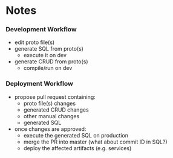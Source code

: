 Notes
=====
### Development Workflow
- edit proto file(s)
- generate SQL from proto(s)
    - execute it on dev
- generate CRUD from proto(s)
    - compile/run on dev

### Deployment Workflow
- propose pull request containing:
    - proto file(s) changes
    - generated CRUD changes
    - other manual changes
    - generated SQL
- once changes are approved:
    - execute the generated SQL on production
    - merge the PR into master (what about commit ID in SQL?)
    - deploy the affected artifacts (e.g. services)
